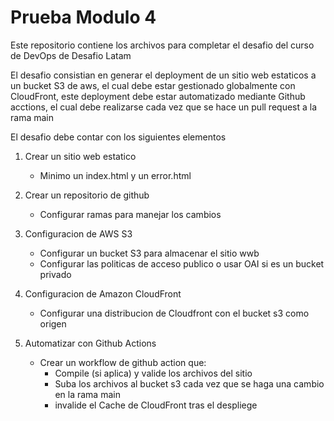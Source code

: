 # Prueba Modulo 4

Este repositorio contiene los archivos para completar el desafio del curso de DevOps de Desafio Latam

El desafio consistian en generar el deployment de un sitio web estaticos a un bucket S3 de aws, el cual debe estar gestionado globalmente con CloudFront, este deployment debe estar automatizado mediante Github acctions, el cual debe realizarse cada vez que se hace un pull request a la rama main

El desafio debe contar con los siguientes elementos

1. Crear un sitio web estatico
    - Minimo un index.html y un error.html  

2. Crear un repositorio de github
    - Configurar ramas para manejar los cambios

3. Configuracion de AWS S3
    - Configurar un bucket S3 para almacenar el sitio wwb
    - Configurar las politicas de acceso publico o usar OAI si es un bucket privado

4. Configuracion de Amazon CloudFront 
    - Configurar una distribucion de Cloudfront con el bucket s3 como origen

5. Automatizar con Github Actions
    - Crear un workflow de github action que:
        - Compile (si aplica)  y valide los archivos del sitio
        - Suba los archivos al bucket s3 cada vez que se haga una cambio en la rama main
        - invalide el Cache de CloudFront tras el despliege

